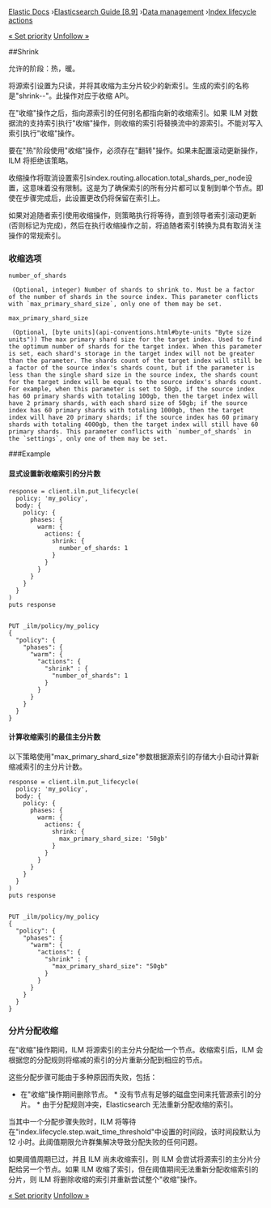 

[Elastic Docs](/guide/) ›[Elasticsearch Guide [8.9]](index.md) ›[Data
management](data-management.md) ›[Index lifecycle actions](ilm-actions.md)

[« Set priority](ilm-set-priority.md) [Unfollow »](ilm-unfollow.md)

##Shrink

允许的阶段：热，暖。

将源索引设置为只读，并将其收缩为主分片较少的新索引。生成的索引的名称是"shrink-<random-uuid>-<original-index-name>"。此操作对应于收缩 API。

在"收缩"操作之后，指向源索引的任何别名都指向新的收缩索引。如果 ILM 对数据流的支持索引执行"收缩"操作，则收缩的索引将替换流中的源索引。不能对写入索引执行"收缩"操作。

要在"热"阶段使用"收缩"操作，必须存在"翻转"操作。如果未配置滚动更新操作，ILM 将拒绝该策略。

收缩操作将取消设置索引sindex.routing.allocation.total_shards_per_node设置，这意味着没有限制。这是为了确保索引的所有分片都可以复制到单个节点。即使在步骤完成后，此设置更改仍将保留在索引上。

如果对追随者索引使用收缩操作，则策略执行将等待，直到领导者索引滚动更新(否则标记为完成)，然后在执行收缩操作之前，将追随者索引转换为具有取消关注操作的常规索引。

### 收缩选项

`number_of_shards`

     (Optional, integer) Number of shards to shrink to. Must be a factor of the number of shards in the source index. This parameter conflicts with `max_primary_shard_size`, only one of them may be set. 
`max_primary_shard_size`

     (Optional, [byte units](api-conventions.html#byte-units "Byte size units")) The max primary shard size for the target index. Used to find the optimum number of shards for the target index. When this parameter is set, each shard's storage in the target index will not be greater than the parameter. The shards count of the target index will still be a factor of the source index's shards count, but if the parameter is less than the single shard size in the source index, the shards count for the target index will be equal to the source index's shards count. For example, when this parameter is set to 50gb, if the source index has 60 primary shards with totaling 100gb, then the target index will have 2 primary shards, with each shard size of 50gb; if the source index has 60 primary shards with totaling 1000gb, then the target index will have 20 primary shards; if the source index has 60 primary shards with totaling 4000gb, then the target index will still have 60 primary shards. This parameter conflicts with `number_of_shards` in the `settings`, only one of them may be set. 

###Example

#### 显式设置新收缩索引的分片数

    
    
    response = client.ilm.put_lifecycle(
      policy: 'my_policy',
      body: {
        policy: {
          phases: {
            warm: {
              actions: {
                shrink: {
                  number_of_shards: 1
                }
              }
            }
          }
        }
      }
    )
    puts response
    
    
    PUT _ilm/policy/my_policy
    {
      "policy": {
        "phases": {
          "warm": {
            "actions": {
              "shrink" : {
                "number_of_shards": 1
              }
            }
          }
        }
      }
    }

#### 计算收缩索引的最佳主分片数

以下策略使用"max_primary_shard_size"参数根据源索引的存储大小自动计算新缩减索引的主分片计数。

    
    
    response = client.ilm.put_lifecycle(
      policy: 'my_policy',
      body: {
        policy: {
          phases: {
            warm: {
              actions: {
                shrink: {
                  max_primary_shard_size: '50gb'
                }
              }
            }
          }
        }
      }
    )
    puts response
    
    
    PUT _ilm/policy/my_policy
    {
      "policy": {
        "phases": {
          "warm": {
            "actions": {
              "shrink" : {
                "max_primary_shard_size": "50gb"
              }
            }
          }
        }
      }
    }

### 分片分配收缩

在"收缩"操作期间，ILM 将源索引的主分片分配给一个节点。收缩索引后，ILM 会根据您的分配规则将缩减的索引的分片重新分配到相应的节点。

这些分配步骤可能由于多种原因而失败，包括：

* 在"收缩"操作期间删除节点。  * 没有节点有足够的磁盘空间来托管源索引的分片。  * 由于分配规则冲突，Elasticsearch 无法重新分配收缩的索引。

当其中一个分配步骤失败时，ILM 将等待在"index.lifecycle.step.wait_time_threshold"中设置的时间段，该时间段默认为 12 小时。此阈值期限允许群集解决导致分配失败的任何问题。

如果阈值周期已过，并且 ILM 尚未收缩索引，则 ILM 会尝试将源索引的主分片分配给另一个节点。如果 ILM 收缩了索引，但在阈值期间无法重新分配收缩索引的分片，则 ILM 将删除收缩的索引并重新尝试整个"收缩"操作。

[« Set priority](ilm-set-priority.md) [Unfollow »](ilm-unfollow.md)
